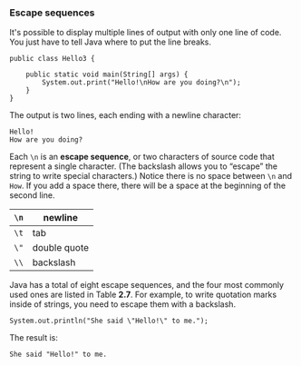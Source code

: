 ###  Escape sequences


It's possible to display multiple lines of output with only one line of code.
You just have to tell Java where to put the line breaks.

```code
public class Hello3 {

    public static void main(String[] args) {
        System.out.print("Hello!\nHow are you doing?\n");
    }
}
```

The output is two lines, each ending with a newline character:

```code
Hello!
How are you doing?
```


Each `\n` is an **escape sequence**, or two characters of source code that represent a single character.
(The backslash allows you to “escape” the string to write special characters.)
Notice there is no space between `\n` and `How`.
If you add a space there, there will be a space at the beginning of the second line.

|`\n`|newline |
|-|-|
|`\t`|tab |
|`\"`|double quote |
|`\\`|backslash |


Java has a total of eight escape sequences, and the four most commonly used ones are listed in Table **2.7**.
For example, to write quotation marks inside of strings, you need to escape them with a backslash.

```code
System.out.println("She said \"Hello!\" to me.");
```

The result is:

```code
She said "Hello!" to me.
```